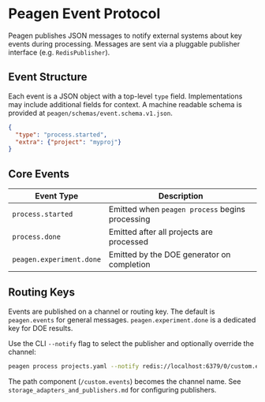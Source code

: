 # Peagen Event Protocol

Peagen publishes JSON messages to notify external systems about key events during processing. Messages are sent via a pluggable publisher interface (e.g. `RedisPublisher`).

## Event Structure

Each event is a JSON object with a top-level `type` field. Implementations may include additional fields for context. A machine readable schema is provided at `peagen/schemas/event.schema.v1.json`.

```json
{
  "type": "process.started",
  "extra": {"project": "myproj"}
}
```

## Core Events

| Event Type               | Description                                     |
|--------------------------|-------------------------------------------------|
| `process.started`        | Emitted when `peagen process` begins processing |
| `process.done`           | Emitted after all projects are processed        |
| `peagen.experiment.done` | Emitted by the DOE generator on completion      |

## Routing Keys

Events are published on a channel or routing key. The default is `peagen.events` for general messages. `peagen.experiment.done` is a dedicated key for DOE results.

Use the CLI `--notify` flag to select the publisher and optionally override the channel:

```bash
peagen process projects.yaml --notify redis://localhost:6379/0/custom.events
```

The path component (`/custom.events`) becomes the channel name. See `storage_adapters_and_publishers.md` for configuring publishers.
